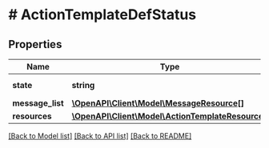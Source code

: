 # # ActionTemplateDefStatus

## Properties

Name | Type | Description | Notes
------------ | ------------- | ------------- | -------------
**state** | **string** | The state of the entity. | [optional]
**message_list** | [**\OpenAPI\Client\Model\MessageResource[]**](MessageResource.md) |  | [optional]
**resources** | [**\OpenAPI\Client\Model\ActionTemplateResources**](ActionTemplateResources.md) |  |

[[Back to Model list]](../../README.md#models) [[Back to API list]](../../README.md#endpoints) [[Back to README]](../../README.md)
